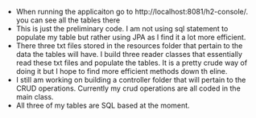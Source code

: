- When running the applicaiton go to http://localhost:8081/h2-console/. you can see all the tables there
- This is just the preliminary code. I am not using sql statement to populate my table but rather using JPA as I find it a lot more efficient. 
- There three txt files stored in the resources folder that pertain to the data the tables will have. I build three reader classes that essentially read these txt files and populate the tables. It is a pretty crude way of doing it but I hope to find more efficient methods down th eline. 
- I still am working on building a controller folder that will pertain to the CRUD operations. Currently my crud operations are all coded in the main class. 
- All three of my tables are SQL based at the moment. 